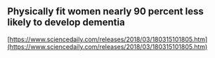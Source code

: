 ## Physically fit women nearly 90 percent less likely to develop dementia
  
  [https://www.sciencedaily.com/releases/2018/03/180315101805.htm](https://www.sciencedaily.com/releases/2018/03/180315101805.htm)